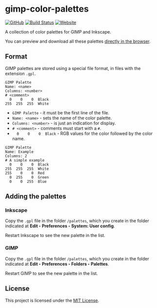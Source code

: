 # gimp-color-palettes

[![GitHub](https://img.shields.io/github/license/robert-96/gimp-color-palettes)](./LICENSE)
[![Build Status](https://travis-ci.org/Robert-96/gimp-color-palettes.svg?branch=main)](https://travis-ci.org/Robert-96/gimp-color-palettes)
[![Website](https://img.shields.io/website?url=https%3A%2F%2Frobert-96.github.io%2Fgimp-color-palettes%2F)](https://robert-96.github.io/gimp-color-palettes/)

A collection of color palettes for GIMP and Inkscape.

You can preview and download all these palettes [directly in the browser](https://robert-96.github.io/gimp-color-palettes/).

## Format

GIMP palettes are stored using a special file format, in files with the extension `.gpl`.

```
GIMP Palette
Name: <name>
Columns: <number>
# <comment>
  0    0    0  Black
255  255  255  White
```

* `GIMP Palette` - it must be the first line of the file.
* `Name: <name>` - sets the name of the color palette.
* `Columns: <number>` - is just an indication for display.
* `# <comment>` - comments must start with a `#`.
* `  0    0    0  Black` - RGB values for the color followed by the color name.

```
GIMP Palette
Name: Example
Columns: 2
# A simple example
  0    0    0  Black
255  255  255  White
255    0    0  Red
  0  255    0  Green
  0    0  255  Blue
```

## Adding the palettes

### Inkscape

Copy the `.gpl` file in the folder `/palettes`, which you create in the folder indicated at **Edit ‣ Preferences ‣ System: User config**.

Restart Inkscape to see the new palette in the list.

### GIMP

Copy the `.gpl` file in the folder `/palettes`, which you create in the folder indicated at **Edit ‣ Preferences ‣ Folders ‣ Palettes**.

Restart GIMP to see the new palette in the list.

## License

This project is licensed under the [MIT License](./LICENSE).